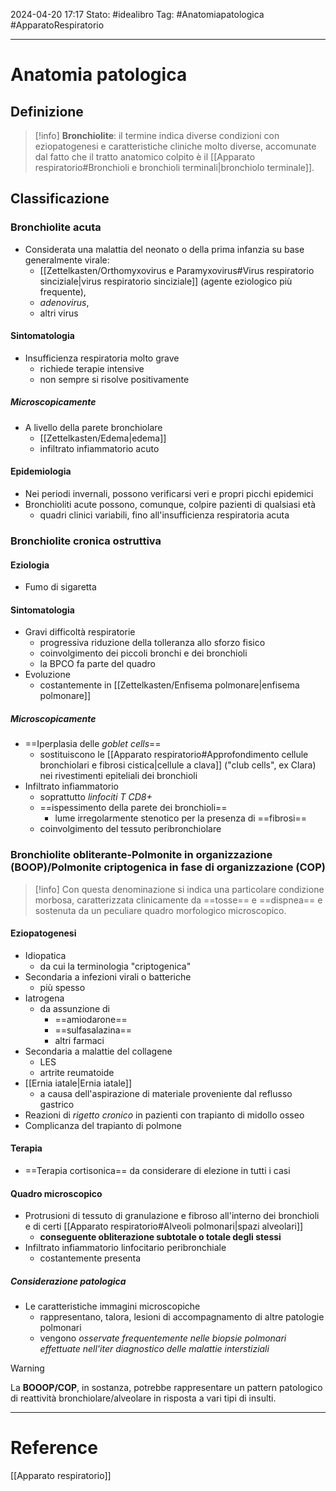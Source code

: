 2024-04-20 17:17
Stato: #idealibro 
Tag: #Anatomiapatologica #ApparatoRespiratorio 

---
# Anatomia patologica
## Definizione
>[!info]
> **Bronchiolite**: il termine indica diverse condizioni con eziopatogenesi e caratteristiche cliniche molto diverse, accomunate dal fatto che il tratto anatomico colpito è il [[Apparato respiratorio#Bronchioli e bronchioli terminali|bronchiolo terminale]].
## Classificazione
### Bronchiolite acuta
- Considerata una malattia del neonato o della prima infanzia su base generalmente virale:
	- [[Zettelkasten/Orthomyxovirus e Paramyxovirus#Virus respiratorio sinciziale|virus respiratorio sinciziale]] (agente eziologico più frequente),
	- *adenovirus*,
	- altri virus
#### Sintomatologia
- Insufficienza respiratoria molto grave
	- richiede terapie intensive
	- non sempre si risolve positivamente
##### Microscopicamente
- A livello della parete bronchiolare
	- [[Zettelkasten/Edema|edema]]
	- infiltrato infiammatorio acuto
#### Epidemiologia
- Nei periodi invernali, possono verificarsi veri e propri picchi epidemici
- Bronchioliti acute possono, comunque, colpire pazienti di qualsiasi età
	- quadri clinici variabili, fino all'insufficienza respiratoria acuta
### Bronchiolite cronica ostruttiva
#### Eziologia
- Fumo di sigaretta
#### Sintomatologia
- Gravi difficoltà respiratorie
	- progressiva riduzione della tolleranza allo sforzo fisico
	- coinvolgimento dei piccoli bronchi e dei bronchioli
	- la BPCO fa parte del quadro
- Evoluzione
	- costantemente in [[Zettelkasten/Enfisema polmonare|enfisema polmonare]]
##### Microscopicamente
- ==Iperplasia delle *goblet cells*==
	- sostituiscono le [[Apparato respiratorio#Approfondimento cellule bronchiolari e fibrosi cistica|cellule a clava]] ("club cells", ex Clara) nei rivestimenti epiteliali dei bronchioli
- Infiltrato infiammatorio
	- soprattutto *linfociti T CD8+*
	- ==ispessimento della parete dei bronchioli==
		- lume irregolarmente stenotico per la presenza di ==fibrosi==
	- coinvolgimento del tessuto peribronchiolare
### Bronchiolite obliterante-Polmonite in organizzazione (BOOP)/Polmonite criptogenica in fase di organizzazione (COP)
>[!info]
> Con questa denominazione si indica una particolare condizione morbosa, caratterizzata clinicamente da ==tosse== e ==dispnea== e sostenuta da un peculiare quadro morfologico microscopico.
#### Eziopatogenesi
- Idiopatica
	- da cui la terminologia "criptogenica"
- Secondaria a infezioni virali o batteriche
	- più spesso
- Iatrogena
	- da assunzione di
		- ==amiodarone==
		- ==sulfasalazina==
		- altri farmaci
- Secondaria a malattie del collagene
	- LES
	- artrite reumatoide
- [[Ernia iatale|Ernia iatale]]
	- a causa dell'aspirazione di materiale proveniente dal reflusso gastrico
- Reazioni di *rigetto cronico* in pazienti con trapianto di midollo osseo
- Complicanza del trapianto di polmone
#### Terapia
- ==Terapia cortisonica== da considerare di elezione in tutti i casi
#### Quadro microscopico
- Protrusioni di tessuto di granulazione e fibroso all'interno dei bronchioli e di certi [[Apparato respiratorio#Alveoli polmonari|spazi alveolari]]
	- **conseguente obliterazione subtotale o totale degli stessi**
- Infiltrato infiammatorio linfocitario peribronchiale
	- costantemente presenta
##### Considerazione patologica
- Le caratteristiche immagini microscopiche
	- rappresentano, talora, lesioni di accompagnamento di altre patologie polmonari
	- vengono *osservate frequentemente nelle biopsie polmonari effettuate nell'iter diagnostico delle malattie interstiziali*
>[!warning]
> La **BOOOP/COP**, in sostanza, potrebbe rappresentare un pattern patologico di reattività bronchiolare/alveolare in risposta a vari tipi di insulti.






---
# Reference
[[Apparato respiratorio]]